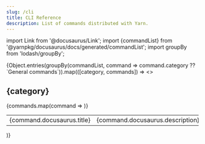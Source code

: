 ```yaml
---
slug: /cli
title: CLI Reference
description: List of commands distributed with Yarn.
---
```


import Link          from '@docusaurus/Link';
import {commandList} from '@yarnpkg/docusaurus/docs/generated/commandList';
import groupBy       from 'lodash/groupBy';

<div>
  {Object.entries(groupBy(commandList, command => command.category ?? `General commands`)).map(([category, commands]) => <>
    <h2>{category}</h2>
    <table key={category}>
      <colgroup>
        <col width={280}/>
      </colgroup>
      <tbody>
        {commands.map(command => <tr key={command.id}>
          <td><Link href={command.docusaurus.slug}>{command.docusaurus.title}</Link></td>
          <td>{command.docusaurus.description}</td>
        </tr>)}
      </tbody>
    </table>
  </>)}
</div>

